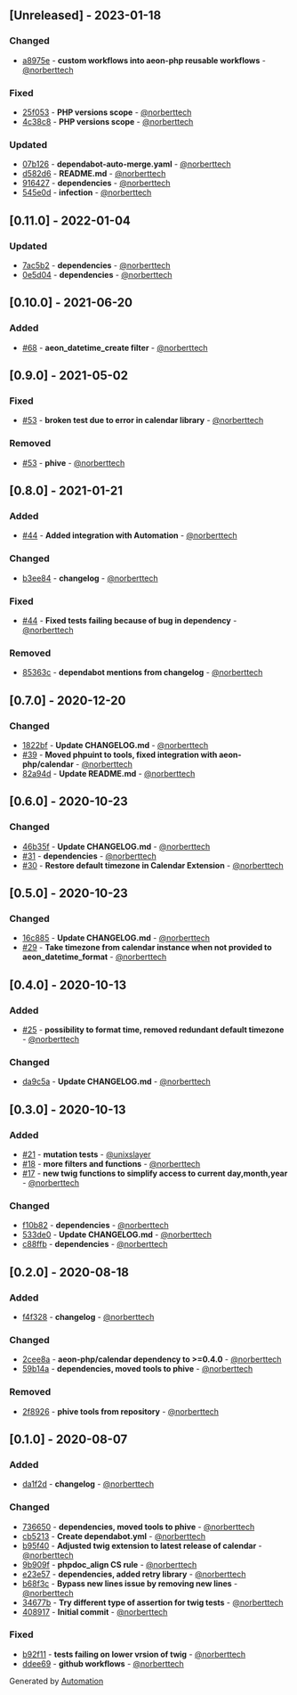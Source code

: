 ## [Unreleased] - 2023-01-18

### Changed
- [a8975e](https://github.com/aeon-php/calendar-twig/commit/a8975eddc89b13b9525d6a86fae37eb4c446af9c) - **custom workflows into aeon-php reusable workflows** - [@norberttech](https://github.com/norberttech)

### Fixed
- [25f053](https://github.com/aeon-php/calendar-twig/commit/25f0538e444b5fe80c1521b7eb1a31ccca4acc99) - **PHP versions scope** - [@norberttech](https://github.com/norberttech)
- [4c38c8](https://github.com/aeon-php/calendar-twig/commit/4c38c841eb707c3d843d4b9d94b44b94fb0c4f34) - **PHP versions scope** - [@norberttech](https://github.com/norberttech)

### Updated
- [07b126](https://github.com/aeon-php/calendar-twig/commit/07b1261f72c9678ed4bd2b3930762af18884b07a) - **dependabot-auto-merge.yaml** - [@norberttech](https://github.com/norberttech)
- [d582d6](https://github.com/aeon-php/calendar-twig/commit/d582d64154f6449611579c3f207507b68ee3ac6e) - **README.md** - [@norberttech](https://github.com/norberttech)
- [916427](https://github.com/aeon-php/calendar-twig/commit/9164274990c78067b2d1cce17ae67b381d297074) - **dependencies** - [@norberttech](https://github.com/norberttech)
- [545e0d](https://github.com/aeon-php/calendar-twig/commit/545e0d2313e7a2670091dbaff5eb0757ce06c86a) - **infection** - [@norberttech](https://github.com/norberttech)

## [0.11.0] - 2022-01-04

### Updated
- [7ac5b2](https://github.com/aeon-php/calendar-twig/commit/7ac5b2146da5e4eee394565724837f70cc88ba88) - **dependencies** - [@norberttech](https://github.com/norberttech)
- [0e5d04](https://github.com/aeon-php/calendar-twig/commit/0e5d04d2ca9d5387e083d8b61bf31e795f8a234c) - **dependencies** - [@norberttech](https://github.com/norberttech)

## [0.10.0] - 2021-06-20

### Added
- [#68](https://github.com/aeon-php/calendar-twig/pull/68) - **aeon_datetime_create filter** - [@norberttech](https://github.com/norberttech)

## [0.9.0] - 2021-05-02

### Fixed
- [#53](https://github.com/aeon-php/calendar-twig/pull/53) - **broken test due to error in calendar library** - [@norberttech](https://github.com/norberttech)

### Removed
- [#53](https://github.com/aeon-php/calendar-twig/pull/53) - **phive** - [@norberttech](https://github.com/norberttech)

## [0.8.0] - 2021-01-21

### Added
- [#44](https://github.com/aeon-php/calendar-twig/pull/44) - **Added integration with Automation** - [@norberttech](https://github.com/norberttech)

### Changed
- [b3ee84](https://github.com/aeon-php/calendar-twig/commit/b3ee8485afceedd8964e22fe67ee6b6d47dfc982) - **changelog** - [@norberttech](https://github.com/norberttech)

### Fixed
- [#44](https://github.com/aeon-php/calendar-twig/pull/44) - **Fixed tests failing because of bug in dependency** - [@norberttech](https://github.com/norberttech)

### Removed
- [85363c](https://github.com/aeon-php/calendar-twig/commit/85363c7e29a204ec2c0169c037986a864ac785de) - **dependabot mentions from changelog** - [@norberttech](https://github.com/norberttech)

## [0.7.0] - 2020-12-20

### Changed
- [1822bf](https://github.com/aeon-php/calendar-twig/commit/1822bf73396ff853c9086a0679c5d38a4d8b9eb3) - **Update CHANGELOG.md** - [@norberttech](https://github.com/norberttech)
- [#39](https://github.com/aeon-php/calendar-twig/pull/39) - **Moved phpuint to tools, fixed integration with aeon-php/calendar** - [@norberttech](https://github.com/norberttech)
- [82a94d](https://github.com/aeon-php/calendar-twig/commit/82a94d0f2dd99c28492d6531fe8357ba10c54154) - **Update README.md** - [@norberttech](https://github.com/norberttech)

## [0.6.0] - 2020-10-23

### Changed
- [46b35f](https://github.com/aeon-php/calendar-twig/commit/46b35f06be0ba3afb0c660ac7705dd96cb93dd36) - **Update CHANGELOG.md** - [@norberttech](https://github.com/norberttech)
- [#31](https://github.com/aeon-php/calendar-twig/pull/31) - **dependencies** - [@norberttech](https://github.com/norberttech)
- [#30](https://github.com/aeon-php/calendar-twig/pull/30) - **Restore default timezone in Calendar Extension** - [@norberttech](https://github.com/norberttech)

## [0.5.0] - 2020-10-23

### Changed
- [16c885](https://github.com/aeon-php/calendar-twig/commit/16c8853ec07d43aacfb73af8e7f4916a6e269aa7) - **Update CHANGELOG.md** - [@norberttech](https://github.com/norberttech)
- [#29](https://github.com/aeon-php/calendar-twig/pull/29) - **Take timezone from calendar instance when not provided to aeon_datetime_format** - [@norberttech](https://github.com/norberttech)

## [0.4.0] - 2020-10-13

### Added
- [#25](https://github.com/aeon-php/calendar-twig/pull/25) - **possibility to format time, removed redundant default timezone** - [@norberttech](https://github.com/norberttech)

### Changed
- [da9c5a](https://github.com/aeon-php/calendar-twig/commit/da9c5a0bcbc4def259ab7c1a29e7e60493a6d70c) - **Update CHANGELOG.md** - [@norberttech](https://github.com/norberttech)

## [0.3.0] - 2020-10-13

### Added
- [#21](https://github.com/aeon-php/calendar-twig/pull/21) - **mutation tests** - [@unixslayer](https://github.com/unixslayer)
- [#18](https://github.com/aeon-php/calendar-twig/pull/18) - **more filters and functions** - [@norberttech](https://github.com/norberttech)
- [#17](https://github.com/aeon-php/calendar-twig/pull/17) - **new twig functions to simplify access to current day,month,year** - [@norberttech](https://github.com/norberttech)

### Changed
- [f10b82](https://github.com/aeon-php/calendar-twig/commit/f10b8259103db45d782975f78663e2cd687f7cfd) - **dependencies** - [@norberttech](https://github.com/norberttech)
- [533de0](https://github.com/aeon-php/calendar-twig/commit/533de0f59601fd5440241e83c2be3947d6f23d18) - **Update CHANGELOG.md** - [@norberttech](https://github.com/norberttech)
- [c88ffb](https://github.com/aeon-php/calendar-twig/commit/c88ffb12233b279951eb493201c203a62708dc5e) - **dependencies** - [@norberttech](https://github.com/norberttech)

## [0.2.0] - 2020-08-18

### Added
- [f4f328](https://github.com/aeon-php/calendar-twig/commit/f4f328ffe1b6951f877b1273651be5961c76fae8) - **changelog** - [@norberttech](https://github.com/norberttech)

### Changed
- [2cee8a](https://github.com/aeon-php/calendar-twig/commit/2cee8aa218c2e12b51df51155cd44e7589050f23) - **aeon-php/calendar dependency to >=0.4.0** - [@norberttech](https://github.com/norberttech)
- [59b14a](https://github.com/aeon-php/calendar-twig/commit/59b14a48162080661373cee2598a96ce77d74a1c) - **dependencies, moved tools to phive** - [@norberttech](https://github.com/norberttech)

### Removed
- [2f8926](https://github.com/aeon-php/calendar-twig/commit/2f89262cb804a22740d230ff4ad738214f1e952f) - **phive tools from repository** - [@norberttech](https://github.com/norberttech)

## [0.1.0] - 2020-08-07

### Added
- [da1f2d](https://github.com/aeon-php/calendar-twig/commit/da1f2d36c6ac70babfa6440ee1c0b30ed0773341) - **changelog** - [@norberttech](https://github.com/norberttech)

### Changed
- [736650](https://github.com/aeon-php/calendar-twig/commit/736650256d1229f00f837b68287e880b7b704773) - **dependencies, moved tools to phive** - [@norberttech](https://github.com/norberttech)
- [cb5213](https://github.com/aeon-php/calendar-twig/commit/cb521375967d843663a62ec8326963bcfc416032) - **Create dependabot.yml** - [@norberttech](https://github.com/norberttech)
- [b95f40](https://github.com/aeon-php/calendar-twig/commit/b95f40b4374390e5dd4f3374955651d32880ea5c) - **Adjusted twig extension to latest release of calendar** - [@norberttech](https://github.com/norberttech)
- [9b909f](https://github.com/aeon-php/calendar-twig/commit/9b909f1c71eb13eed05459d1fece6c82fbb6a6b5) - **phpdoc_align CS rule** - [@norberttech](https://github.com/norberttech)
- [e23e57](https://github.com/aeon-php/calendar-twig/commit/e23e57bf23f108a20b61e9d1c8e50b162361f405) - **dependencies, added retry library** - [@norberttech](https://github.com/norberttech)
- [b68f3c](https://github.com/aeon-php/calendar-twig/commit/b68f3c0e7fd978d3585f6c8c60c1712639c20b55) - **Bypass new lines issue by removing new lines** - [@norberttech](https://github.com/norberttech)
- [34677b](https://github.com/aeon-php/calendar-twig/commit/34677b5d02b61fe2f97244cd6cf3c7686a174959) - **Try different type of assertion for twig tests** - [@norberttech](https://github.com/norberttech)
- [408917](https://github.com/aeon-php/calendar-twig/commit/408917df9204f5b00c8a195c9aea1e6eb1ac2794) - **Initial commit** - [@norberttech](https://github.com/norberttech)

### Fixed
- [b92f11](https://github.com/aeon-php/calendar-twig/commit/b92f11e72255ecef84e653b2b064931576438a08) - **tests failing on lower vrsion of twig** - [@norberttech](https://github.com/norberttech)
- [ddee69](https://github.com/aeon-php/calendar-twig/commit/ddee691eeb662b2e2f25c4f38bd83c989c50688a) - **github workflows** - [@norberttech](https://github.com/norberttech)

Generated by [Automation](https://github.com/aeon-php/automation)